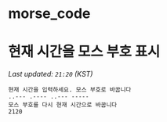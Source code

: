 # morse_code
# 현재 시간을 모스 부호 표시
<!-- MORSE_TIME_START -->
_Last updated: `21:20` (KST)_

```
현재 시간을 입력하세요. 모스 부호로 바꿉니다
..--- .---- ..--- -----
모스 부호를 다시 현재 시간으로 바꿉니다
2120
```
<!-- MORSE_TIME_END -->
